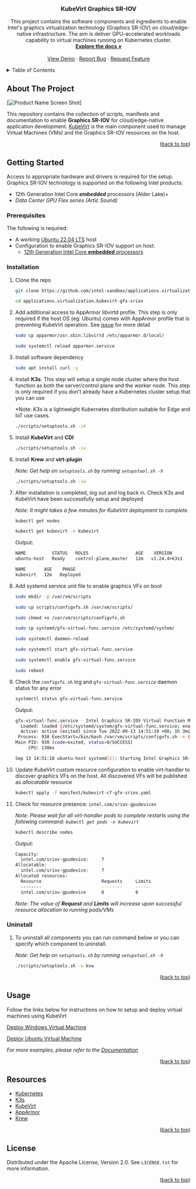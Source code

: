 <a name="readme-top"></a>

<div align="center">
  <h3 align="center">KubeVirt Graphics SR-IOV</h3>

  <p align="center">
    This project contains the software components and ingredients to enable Intel's graphics virtualization technology (Graphics SR-IOV) on cloud/edge-native infrastructure. The aim is deliver GPU-accelerated workloads capability to virtual machines running on Kubernetes cluster. 
    <br />
    <a href="https://github.com/intel-sandbox/applications.virtualization.kubevirt-gfx-sriov"><strong>Explore the docs »</strong></a>
    <br />
    <br />
    <a href="https://github.com/intel-sandbox/applications.virtualization.kubevirt-gfx-sriov">View Demo</a>
    ·
    <a href="https://github.com/intel-sandbox/applications.virtualization.kubevirt-gfx-sriov/issues">Report Bug</a>
    ·
    <a href="https://github.com/intel-sandbox/applications.virtualization.kubevirt-gfx-sriov/issues">Request Feature</a>
  </p>
</div>



<!-- TABLE OF CONTENTS -->
<details>
  <summary>Table of Contents</summary>
  <ol>
    <li>
      <a href="#about-the-project">About The Project</a>
    </li>
    <li>
      <a href="#getting-started">Getting Started</a>
      <ul>
        <li><a href="#prerequisites">Prerequisites</a></li>
        <li><a href="#installation">Installation</a></li>
      </ul>
    </li>
    <li><a href="#usage">Usage</a></li>
    <li><a href="#resources">Resources</a></li>
    <li><a href="#license">License</a></li>
  </ol>
</details>



<!-- ABOUT THE PROJECT -->
## About The Project

[![Product Name Screen Shot][product-screenshot]]

This repository contains the collection of scripts, manifests and documentation to enable **Graphics SR-IOV** for cloud/edge-native application development. [KubeVirt](https://github.com/kubevirt/kubevirt) is the main component used to manage Virtual Machines (VMs) and the Graphics SR-IOV resources on the host.

<p align="right">(<a href="#readme-top">back to top</a>)</p>



<!-- GETTING STARTED -->
## Getting Started

Access to appropriate hardware and drivers is required for the setup. Graphics SR-IOV technology is supported on the following Intel products:
* 12th Generation Intel Core ***embedded*** processors (Alder Lake)+
* _Data Center GPU Flex series (Artic Sound)_

### Prerequisites

The following is required:
* A working [Ubuntu 22.04 LTS](https://releases.ubuntu.com/22.04/) host
* Configuration to enable Graphics SR-IOV support on host:
   * [12th Generation Intel Core **embedded** processors](https://cdrdv2.intel.com/v1/dl/getContent/680834)

### Installation

1. Clone the repo
   ```sh
   git clone https://github.com/intel-sandbox/applications.virtualization.kubevirt-gfx-sriov.git
   
   cd applications.virtualization.kubevirt-gfx-sriov
   ```

2. Add additional access to AppArmor libvirtd profile. This step is only required if the host OS (eg: Ubuntu) comes with AppArmor profile that is preventing KubeVirt operation. See [issue](https://github.com/kubevirt/kubevirt/issues/7473) for more detail
   ```sh   
   sudo cp apparmor/usr.sbin.libvirtd /etc/apparmor.d/local/
   
   sudo systemctl reload apparmor.service
   ```

3. Install software dependency
   ```sh
   sudo apt install curl -y
   ```

4. Install **K3s**. This step will setup a single node cluster where the host function as both the server/control plane and the worker node. This step is only required if you don't already have a Kubernetes cluster setup that you can use

   *Note: K3s is a lightweight Kubernetes distribution suitable for Edge and IoT use cases.
   ```sh
   ./scripts/setuptools.sh -ik
   ```

5. Install **KubeVirt** and **CDI**
   ```sh
   ./scripts/setuptools.sh -iv
   ```

6. Install **Krew** and **virt-plugin**

   *Note: Get help on `setuptools.sh` by running `setupstool.sh -h`*
   ```sh
   ./scripts/setuptools.sh -iw
   ```

7. After installation is completed, log out and log back in. Check K3s and KubeVirt have been successfully setup and deployed

   *Note: It might takes a few minutes for KubeVirt deployment to complete*
   ```sh
   kubectl get nodes

   kubectl get kubevirt -n kubevirt
   ```
   Output:
   ```sh
   NAME          STATUS   ROLES                  AGE    VERSION
   ubuntu-host   Ready    control-plane,master   12m   v1.24.4+k3s1

   NAME       AGE    PHASE
   kubevirt   12m   Deployed
   ```

8. Add systemd service unit file to enable graphics VFs on boot
   ```sh
   sudo mkdir -p /var/vm/scripts

   sudo cp scripts/configvfs.sh /var/vm/scripts/

   sudo chmod +x /var/vm/scripts/configvfs.sh

   sudo cp systemd/gfx-virtual-func.service /etc/systemd/system/

   sudo systemctl daemon-reload

   sudo systemctl start gfx-virtual-func.service

   sudo systemctl enable gfx-virtual-func.service

   sudo reboot
   ```  

9. Check the `configvfs.sh` log and `gfx-virtual-func.service` daemon status for any error
   ```sh
   systemctl status gfx-virtual-func.service
   ```
   Output:
   ```sh
   gfx-virtual-func.service - Intel Graphics SR-IOV Virtual Function Manager
     Loaded: loaded (/etc/systemd/system/gfx-virtual-func.service; enabled; vendor preset: enabled)
     Active: active (exited) since Tue 2022-09-13 14:51:19 +08; 1h 3min ago
    Process: 930 ExecStart=/bin/bash /var/vm/scripts/configvfs.sh -e (code=exited, status=0/SUCCESS)
   Main PID: 930 (code=exited, status=0/SUCCESS)
        CPU: 138ms

   Sep 13 14:51:18 ubuntu-host systemd[1]: Starting Intel Graphics SR-IOV Virtual Function Manager...
   ```

10. Update KubeVirt custom resource configuration to enable virt-handler to discover graphics VFs on the host. All discovered VFs will be published as *allocatable* resource
    ```sh
    kubectl apply -f manifest/kubevirt-cf-gfx-sriov.yaml
    ```

11. Check for resource presence: `intel.com/sriov-gpudevices`

    *Note: Please wait for all virt-handler pods to complete restarts using the following command: `kubectl get pods -n kubevirt`*
    ```sh
    kubectl describe nodes
    ```
    Output:
    ```sh
    Capacity:
      intel.com/sriov-gpudevice:     7
    Allocatable:
      intel.com/sriov-gpudevice:     7
    Allocated resources:
      Resource                       Requests     Limits
      --------                       --------     ------
      intel.com/sriov-gpudevice      0            0
    ```
    *Note: The value of **Request** and **Limits** will increase upon successful resource allocation to running pods/VMs*

### Uninstall

1. To uninstall all components you can run command below or you can specify which component to uninstall. 

   *Note: Get help on `setuptools.sh` by running `setupstool.sh -h`*
   ```sh
   ./scripts/setuptools.sh -u kvw
   ``` 

<p align="right">(<a href="#readme-top">back to top</a>)</p>



<!-- USAGE EXAMPLES -->
## Usage

Follow the links below for instructions on how to setup and deploy virtual machines using KubeVirt

[Deploy Windows Virtual Machine][deploy-windows-vm]

[Deploy Ubuntu Virtual Machine][deploy-ubuntu-vm]

_For more examples, please refer to the [Documentation][documentation-folder]_

<p align="right">(<a href="#readme-top">back to top</a>)</p>



<!-- RESOURCES -->
## Resources

* [Kubernetes](https://kubernetes.io/)
* [K3s](https://k3s.io/)
* [KubeVirt](https://kubevirt.io/)
* [AppArmor](https://apparmor.net/)
* [Krew](https://krew.sigs.k8s.io/)

<p align="right">(<a href="#readme-top">back to top</a>)</p>



<!-- LICENSE -->
## License

Distributed under the Apache License, Version 2.0. See `LICENSE.txt` for more information.

<p align="right">(<a href="#readme-top">back to top</a>)</p>



<!-- MARKDOWN LINKS & IMAGES -->
<!-- https://www.markdownguide.org/basic-syntax/#reference-style-links -->
[product-screenshot]: assets/images/screenshot.png
[documentation-folder]: docs/
[deploy-windows-vm]: docs/deploy-windows-vm.md
[deploy-ubuntu-vm]: docs/deploy-ubuntu-vm.md